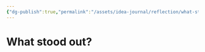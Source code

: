 ```yaml
---
{"dg-publish":true,"permalink":"/assets/idea-journal/reflection/what-stood-out/"}
---
```


# What stood out?
